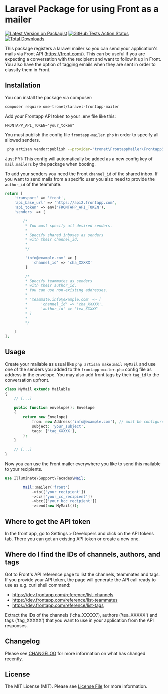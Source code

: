 # Laravel Package for using Front as a mailer

[![Latest Version on Packagist](https://img.shields.io/packagist/v/ome-tronet/laravel-frontapp-mailer.svg?style=flat-square)](https://packagist.org/packages/ome-tronet/laravel-frontapp-mailer)
[![GitHub Tests Action Status](https://img.shields.io/github/actions/workflow/status/ome-tronet/laravel-frontapp-mailer/run-tests.yml?branch=main&label=tests&style=flat-square)](https://github.com/ome-tronet/laravel-frontapp-mailer/actions?query=workflow%3Arun-tests+branch%3Amain)
[![Total Downloads](https://img.shields.io/packagist/dt/ome-tronet/laravel-frontapp-mailer.svg?style=flat-square)](https://packagist.org/packages/ome-tronet/laravel-frontapp-mailer)

This package registers a laravel mailer so you can send your application's mails via Front API (https://front.com/). This can be useful if you are expecting a conversation with the recipient and want to follow it up in Front. You also have the option of tagging emails when they are sent in order to classify them in Front.

## Installation

You can install the package via composer:

```bash
composer require ome-tronet/laravel-frontapp-mailer
```
Add your Frontapp API token to your .env file like this:

```dotenv
FRONTAPP_API_TOKEN="your_token"
```

You must publish the config file `frontapp-mailer.php` in order to specify all allowed senders.

```bash
 php artisan vendor:publish --provider="tronet\FrontappMailer\FrontappServiceProvider"
```
Just FYI: This config will automatically be added as a new config key of `mail.mailers` by the package when booting.

To add your senders you need the Front `channel_id` of the shared inbox. If you want to send mails from a specific user you also need to provide the `author_id` of the teammate.

```php
return [
    'transport' => 'front',
    'api_base_url' => 'https://api2.frontapp.com',
    'api_token' => env('FRONTAPP_API_TOKEN'),
    'senders' => [

        /*
         * You must specify all desired senders.
         *
         * Specify shared inboxes as senders
         * with their channel_id.
         *
         */

         'info@example.com' => [
            'channel_id' => 'cha_XXXXX'
         ]

         /*
         * Specify teammates as senders
         * with their author_id.
         * You can use non-existing addresses.
         *
         * 'teammate.info@example.com' => [
         *      'channel_id' => 'cha_XXXXX',
         *      'author_id' => 'tea_XXXXX'
         * ]
         *
         */

    ]
];
```

## Usage

Create your mailable as usual like `php artisan make:mail MyMail` and use one of the senders you added to the `frontapp-mailer.php` config file as address in the envelope. You may also add front tags by their `tag_id` to the conversation upfront.

```php
class MyMail extends Mailable
{
    // [...]
    
    public function envelope(): Envelope
    {
        return new Envelope(
            from: new Address('info@example.com'), // must be configured in frontapp-mailer.php
            subject: 'your_subject',
            tags: ['tag_XXXXX'],
        );
    }
    
    // [...]
}
```

Now you can use the Front mailer everywhere you like to send this mailable to your recipients.

```php
use Illuminate\Support\Facades\Mail;

        Mail::mailer('front')
            ->to(['your_recipient']) 
            ->cc(['your_cc_recipient'])
            ->bcc(['your_bcc_recipient'])
            ->send(new MyMail());
```

## Where to get the API token

In the front app, go to Settings > Developers and click on the API tokens tab. There you can get an existing API token or create a new one.

## Where do I find the IDs of channels, authors, and tags

Got to Front's API reference page to list the channels, teammates and tags. If you provide your API token, the page will generate the API call ready to use as e.g. curl shell command:

- https://dev.frontapp.com/reference/list-channels
- https://dev.frontapp.com/reference/list-teammates
- https://dev.frontapp.com/reference/list-tags

Extract the IDs of the channels ('cha_XXXXX'), authors ('tea_XXXXX') and tags ('tag_XXXXX') that you want to use in your application from the API responses.

## Changelog

Please see [CHANGELOG](CHANGELOG.md) for more information on what has changed recently.

## License

The MIT License (MIT). Please see [License File](LICENSE.md) for more information.
